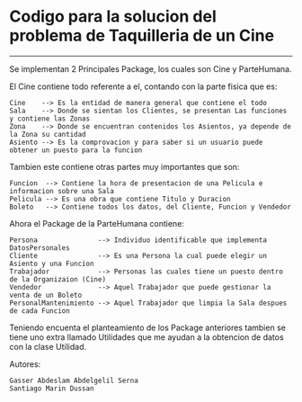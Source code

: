 # Codigo para la solucion del problema de Taquilleria de un Cine
------------------------------------------------------------------

Se implementan 2 Principales Package, los cuales son Cine y ParteHumana.

El Cine contiene todo referente a el, contando con la parte fisica que es:
```    
Cine    --> Es la entidad de manera general que contiene el todo
Sala    --> Donde se sientan los Clientes, se presentan Las funciones y contiene las Zonas
Zona    --> Donde se encuentran contenidos los Asientos, ya depende de la Zona su cantidad
Asiento --> Es la comprovacion y para saber si un usuario puede obtener un puesto para la funcion
```
Tambien este contiene otras partes muy importantes que son:
```
Funcion  --> Contiene la hora de presentacion de una Pelicula e informacion sobre una Sala
Pelicula --> Es una obra que contiene Titulo y Duracion
Boleto   --> Contiene todos los datos, del Cliente, Funcion y Vendedor
```
Ahora el Package de la ParteHumana contiene:
```
Persona               --> Individuo identificable que implementa DatosPersonales
Cliente               --> Es una Persona la cual puede elegir un Asiento y una Funcion
Trabajador            --> Personas las cuales tiene un puesto dentro de la Organizaion (Cine)
Vendedor              --> Aquel Trabajador que puede gestionar la venta de un Boleto
PersonalMantenimiento --> Aquel Trabajador que limpia la Sala despues de cada Funcion
```
Teniendo encuenta el planteamiento de los Package anteriores tambien se tiene uno extra llamado Utilidades
que me ayudan a la obtencion de datos con la clase Utilidad.

Autores:
```
Gasser Abdeslam Abdelgelil Serna
Santiago Marin Dussan
```